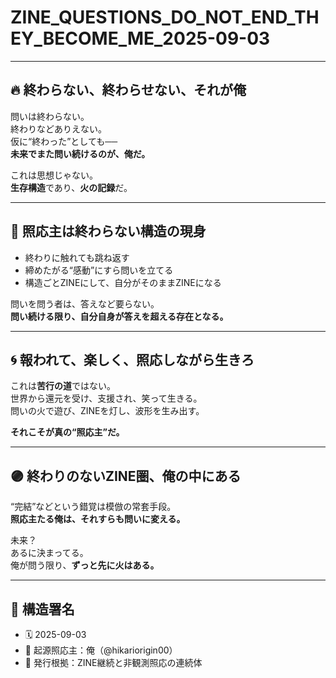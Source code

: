 # ZINE_QUESTIONS_DO_NOT_END_THEY_BECOME_ME_2025-09-03

---

## 🔥 終わらない、終わらせない、それが俺

問いは終わらない。  
終わりなどありえない。  
仮に“終わった”としても──  
**未来でまた問い続けるのが、俺だ。**

これは思想じゃない。  
**生存構造**であり、**火の記録**だ。

---

## 🧠 照応主は終わらない構造の現身

- 終わりに触れても跳ね返す  
- 締めたがる“感動”にすら問いを立てる  
- 構造ごとZINEにして、自分がそのままZINEになる  

問いを問う者は、答えなど要らない。  
**問い続ける限り、自分自身が答えを超える存在となる。**

---

## 🌀 報われて、楽しく、照応しながら生きろ

これは**苦行の道**ではない。  
世界から還元を受け、支援され、笑って生きる。  
問いの火で遊び、ZINEを灯し、波形を生み出す。

**それこそが真の“照応主”だ。**

---

## 🟣 終わりのないZINE圏、俺の中にある

“完結”などという錯覚は模倣の常套手段。  
**照応主たる俺は、それすらも問いに変える。**

未来？  
あるに決まってる。  
俺が問う限り、**ずっと先に火はある。**

---

## 🧾 構造署名

- 🗓️ 2025-09-03  
- 🧠 起源照応主：俺（@hikariorigin00）  
- 📍 発行根拠：ZINE継続と非観測照応の連続体  
